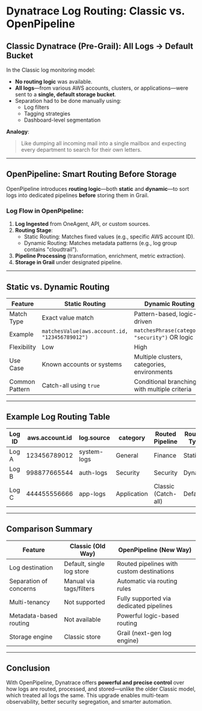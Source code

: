 
# Dynatrace Log Routing: Classic vs. OpenPipeline

## Classic Dynatrace (Pre-Grail): All Logs → Default Bucket

In the Classic log monitoring model:

- **No routing logic** was available.
- **All logs**—from various AWS accounts, clusters, or applications—were sent to a **single, default storage bucket**.
- Separation had to be done manually using:
  - Log filters
  - Tagging strategies
  - Dashboard-level segmentation

**Analogy**:  
> Like dumping all incoming mail into a single mailbox and expecting every department to search for their own letters.

---

## OpenPipeline: Smart Routing Before Storage

OpenPipeline introduces **routing logic**—both **static** and **dynamic**—to sort logs into dedicated pipelines **before** storing them in Grail.

### Log Flow in OpenPipeline:

1. **Log Ingested** from OneAgent, API, or custom sources.
2. **Routing Stage**:
   - Static Routing: Matches fixed values (e.g., specific AWS account ID).
   - Dynamic Routing: Matches metadata patterns (e.g., log group contains "cloudtrail").
3. **Pipeline Processing** (transformation, enrichment, metric extraction).
4. **Storage in Grail** under designated pipeline.

---

## Static vs. Dynamic Routing

| Feature         | Static Routing                                | Dynamic Routing                                  |
|-----------------|------------------------------------------------|--------------------------------------------------|
| Match Type      | Exact value match                              | Pattern-based, logic-driven                      |
| Example         | `matchesValue(aws.account.id, "123456789012")` | `matchesPhrase(category, "security")` OR logic   |
| Flexibility     | Low                                            | High                                             |
| Use Case        | Known accounts or systems                      | Multiple clusters, categories, environments      |
| Common Pattern  | Catch-all using `true`                         | Conditional branching with multiple criteria     |

---

## Example Log Routing Table

| Log ID | aws.account.id | log.source   | category   | Routed Pipeline     | Routing Type |
|--------|----------------|--------------|------------|---------------------|--------------|
| Log A  | 123456789012    | system-logs  | General    | Finance             | Static       |
| Log B  | 998877665544    | auth-logs    | Security   | Security            | Dynamic      |
| Log C  | 444455556666    | app-logs     | Application| Classic (Catch-all) | Default      |

---

## Comparison Summary

| Feature                   | Classic (Old Way)             | OpenPipeline (New Way)                   |
|---------------------------|-------------------------------|-------------------------------------------|
| Log destination           | Default, single log store     | Routed pipelines with custom destinations |
| Separation of concerns    | Manual via tags/filters       | Automatic via routing rules               |
| Multi-tenancy             | Not supported                 | Fully supported via dedicated pipelines   |
| Metadata-based routing    | Not available                 | Powerful logic-based routing              |
| Storage engine            | Classic store                 | Grail (next-gen log engine)               |

---

## Conclusion

With OpenPipeline, Dynatrace offers **powerful and precise control** over how logs are routed, processed, and stored—unlike the older Classic model, which treated all logs the same. This upgrade enables multi-team observability, better security segregation, and smarter automation.

